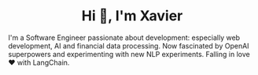 <h1 align="center">Hi 👋, I'm Xavier</h1>
<p>I'm a Software Engineer passionate about development: especially web development, AI and financial data processing. 
Now fascinated by OpenAI superpowers and experimenting with new NLP experiments. 
Falling in love ❤️ with LangChain.</p>



 
 
 
